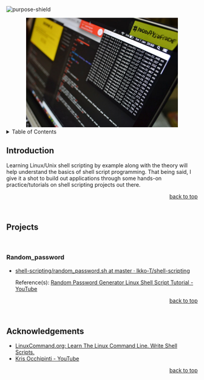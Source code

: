 <div id="top"></div>

<!-- PROJECT SHIELDS -->
<!--
*** https://www.markdownguide.org/basic-syntax/#reference-style-links
-->

![purpose-shield]

<!-- PROJECT IMAGE -->
<div align="center">
  <img src="images/shell-script.jpg" alt="Image" width="400">
</div>

<!-- TABLE OF CONTENTS -->
<details>
  <summary>Table of Contents</summary>
  <ol>
    <li>
      <a href="#introduction">Introduction</a>
    </li>
    <li>
      <a href="#projects">Projects</a>
      <ul>
        <li><a href="#randompassword">Random password</a></li>
      </ul>
    </li>
    <li><a href="#acknowledgements">Acknowledgements</a></li>
  </ol>
</details>

<!-- INTRODUCTION -->

## Introduction

Learning Linux/Unix shell scripting by example along with the theory will help understand the basics of shell script programming. That being said, I give it a shot to build out applications through some hands-on practice/tutorials on shell scripting projects out there.
<br>

<p align="right"><a href="#top">back to top</a></p>
<br>

<!-- PROJECTS -->

## Projects

<br>

### Random_password

- [shell\-scripting/random_password\.sh at master · Ikko\-T/shell\-scripting](https://github.com/Ikko-T/shell-scripting/blob/master/random_password.sh)

  Reference(s):
  [Random Password Generator Linux Shell Script Tutorial \- YouTube](https://www.youtube.com/watch?v=HEohR7b-fdE&t=309s)

<p align="right"><a href="#top">back to top</a></p>
<br>

<!-- ACKNOWLEDGEMENT -->

## Acknowledgements

- [LinuxCommand\.org: Learn The Linux Command Line\. Write Shell Scripts\.](https://linuxcommand.org/index.php)
- [Kris Occhipinti \- YouTube](https://www.youtube.com/c/KrisOcchipinti)
<p align="right"><a href="#top">back to top</a></p>

<!--MARKDOWN LINKS & IMAGES -->

[purpose-shield]: https://img.shields.io/badge/PURPOSE-Shell%20Scripting-lightgrey
